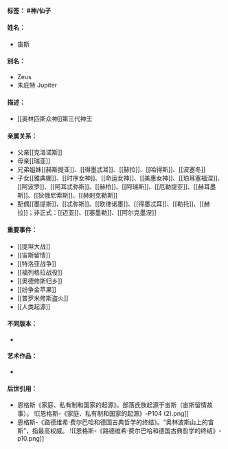 #### 标签： #神/仙子
#### 姓名：
- 宙斯
#### 别名：
- Zeus
- 朱庇特 Jupiter
#### 描述：
- [[奥林匹斯众神]]第三代神王
#### 亲属关系：
- 父亲[[克洛诺斯]]
- 母亲[[瑞亚]]
- 兄弟姐妹[[赫斯提亚]]、[[得墨忒耳]]、[[赫拉]]、[[哈得斯]]、[[波塞冬]]
- 子女[[雅典娜]]、[[时序女神]]、[[命运女神]]、[[美惠女神]]、[[珀耳塞福涅]]、[[阿波罗]]、[[阿耳忒弥斯]]、[[赫柏]]、[[阿瑞斯]]、[[厄勒提亚]]、[[赫耳墨斯]]、[[狄俄尼索斯]]、[[赫剌克勒斯]]
- 配偶[[墨提斯]]、[[忒弥斯]]、[[欧律诺墨]]、[[得墨忒耳]]、[[勒托]]、[[赫拉]]；非正式：[[迈亚]]、[[塞墨勒]]、[[阿尔克墨涅]]
#### 重要事件：
- [[提坦大战]]
- [[宙斯留情]]
- [[特洛亚战争]]
- [[福列格拉战役]]
- [[奥德修斯归乡]]
- [[纷争金苹果]]
- [[普罗米修斯盗火]]
- [[人类起源]]
#### 不同版本：
- 
#### 艺术作品：
- 
#### 后世引用：
- 恩格斯《家庭、私有制和国家的起源》。部落氏族起源于宙斯（宙斯留情故事）。
![[恩格斯-《家庭、私有制和国家的起源》-P104 (2).png]]
- 恩格斯-《路德维希·费尔巴哈和德国古典哲学的终结》。“奥林波斯山上的宙斯”，指最高权威。
![[恩格斯-《路德维希·费尔巴哈和德国古典哲学的终结》-p10.png]]